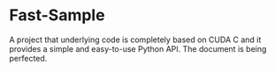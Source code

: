 # Fast-Sample

A project that underlying code is completely based on CUDA C and it provides a simple and easy-to-use Python API.
The document is being perfected.
